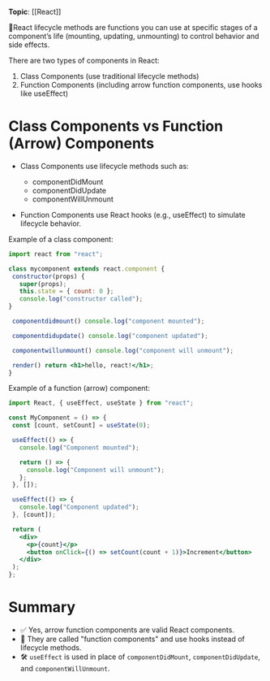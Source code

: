**Topic**: [[React]]

📌React lifecycle methods are functions you can use at specific stages of a component’s life (mounting, updating, unmounting) to control behavior and side effects.

There are two types of components in React:
1. Class Components (use traditional lifecycle methods)
2. Function Components (including arrow function components, use hooks like useEffect)

Class Components vs Function (Arrow) Components
==================================================

- Class Components use lifecycle methods such as:
  - componentDidMount
  - componentDidUpdate
  - componentWillUnmount

- Function Components use React hooks (e.g., useEffect) to simulate lifecycle behavior.

Example of a class component:

 ```jsx
import react from "react";

class mycomponent extends react.component {
  constructor(props) {
    super(props);
    this.state = { count: 0 };
    console.log("constructor called");
 }

  componentdidmount() console.log("component mounted");

  componentdidupdate() console.log("component updated");

  componentwillunmount() console.log("component will unmount");

  render() return <h1>hello, react!</h1>;
}
```

Example of a function (arrow) component:

 ```jsx
import React, { useEffect, useState } from "react";

const MyComponent = () => {
  const [count, setCount] = useState(0);

  useEffect(() => {
    console.log("Component mounted");

    return () => {
      console.log("Component will unmount");
    };
  }, []);

  useEffect(() => {
    console.log("Component updated");
  }, [count]);

  return (
    <div>
      <p>{count}</p>
      <button onClick={() => setCount(count + 1)}>Increment</button>
    </div>
  );
};
 ```

Summary
==================================================

- ✅ Yes, arrow function components are valid React components.
- 🧠 They are called "function components" and use hooks instead of lifecycle methods.
- 🛠️ `useEffect` is used in place of `componentDidMount`, `componentDidUpdate`, and `componentWillUnmount`.
